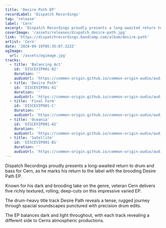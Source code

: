 ```yaml
---
title: 'Desire Path EP'
recordLabel: 'Dispatch Recordings'
tag: 'release'
label: 'Cern'
excerpt: 'Dispatch Recordings proudly presents a long-awaited return to drum and bass for Cern, as he marks his return to the label with the brooding Desire Path EP. Known for his dark and brooding take on the genre, veteran Cern delivers five richly textured, rolling, deep-cuts on this impressive varied EP. The drum-heavy title track Desire Path reveals a tense, rugged journey through spacial soundscapes punctured with precision drum edits. The EP balances dark and light throughout, with each track revealing a different side to Cerns atmospheric productions.'
coverImage: '/assets/releases/dispatch_desire-path.jpg'
link: 'https://dispatchrecordings.bandcamp.com/album/desire-path'
artist: 'Cern'
date: '2024-04-19T05:35:07.322Z'
ogImage:
  url: '/assets/ogimage.jpg'
tracks: 
  - title: 'Balancing Act'
    id: 'DISCEVIP001-B2'
    duration: ''
    audioUrl: 'https://common-origin.github.io/common-origin-audio/audio-files/DISCEVIP001/balancing-act.mp3'
  - title: 'Desire Path'
    id: 'DISCEVIP001-A1'
    duration: ''
    audioUrl: 'https://common-origin.github.io/common-origin-audio/audio-files/DISCEVIP001/desire-path.mp3'
  - title: 'Final Form'
    id: 'DISCEVIP001-C'
    duration: ''
    audioUrl: 'https://common-origin.github.io/common-origin-audio/audio-files/DISCEVIP001/final-form.mp3'
  - title: 'Oceania'
    id: 'DISCEVIP001-A2'
    duration: ''
    audioUrl: 'https://common-origin.github.io/common-origin-audio/audio-files/DISCEVIP001/oceania.mp3'
  - title: 'Satellite'
    id: 'DISCEVIP001-B1'
    duration: ''
    audioUrl: 'https://common-origin.github.io/common-origin-audio/audio-files/DISCEVIP001/satellite.mp3'
---
```


Dispatch Recordings proudly presents a long-awaited return to drum and bass for Cern, as he marks his return to the label with the brooding Desire Path EP.

Known for his dark and brooding take on the genre, veteran Cern delivers five richly textured, rolling, deep-cuts on this impressive varied EP. 

The drum-heavy title track Desire Path reveals a tense, rugged journey through spacial soundscapes punctured with precision drum edits. 

The EP balances dark and light throughout, with each track revealing a different side to Cerns atmospheric productions.